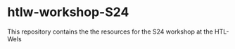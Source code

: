 # htlw-workshop-S24
This repository contains the the resources for the S24 workshop at the HTL-Wels
